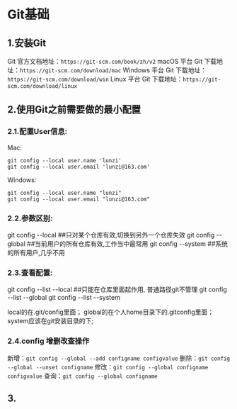 # Git基础

## 1.安装Git
Git 官方文档地址：`https://git-scm.com/book/zh/v2`
macOS 平台 Git 下载地址：`https://git-scm.com/download/mac`
Windows 平台 Git 下载地址：`https://git-scm.com/download/win`
Linux 平台 Git 下载地址：`https://git-scm.com/download/linux`

## 2.使用Git之前需要做的最小配置
### 2.1.配置User信息:

Mac:

```
git config --local user.name 'lunzi'
git config --local user.email 'lunzi@163.com'
```

Windows:
```
git config --local user.name "lunzi"
git config --local user.email "lunzi@163.com"
```

### 2.2.参数区别:
git config --local ##只对某个仓库有效,切换到另外一个仓库失效
git config --global ##当前用户的所有仓库有效,工作当中最常用
git config --system ##系统的所有用户,几乎不用

### 2.3.查看配置:

git config --list --local ##只能在仓库里面起作用, 普通路径git不管理 
git config --list --global 
git config --list --system 

local的在.git/config里面；
global的在个人home目录下的.gitconfig里面；
system应该在git安装目录的下;


### 2.4.config 增删改查操作
新增：`git config --global --add configname configvalue`
删除：`git config --global --unset configname`
修改：`git config --global configname configvalue`
查询：`git config --global configname`

## 3.